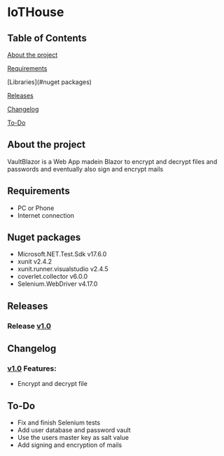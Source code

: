 # IoTHouse

## Table of Contents
[About the project](#about-the-project)

[Requirements](#requirements)

[Libraries](#nuget packages)

[Releases](#releases)

[Changelog](#changelog)

[To-Do](#to-do)

## About the project
VaultBlazor is a Web App madein Blazor to encrypt and decrypt files and passwords and eventually also sign and encrypt mails

## Requirements
* PC or Phone
* Internet connection

## Nuget packages
* Microsoft.NET.Test.Sdk v17.6.0
* xunit v2.4.2
* xunit.runner.visualstudio v2.4.5
* coverlet.collector v6.0.0
* Selenium.WebDriver v4.17.0

## Releases
### Release [v1.0](https://github.com/eliasna1040/VaultBlazor/tree/v1.0)

## Changelog
### [v1.0](https://github.com/eliasna1040/VaultBlazor/tree/v1.0) Features:
* Encrypt and decrypt file

## To-Do
* Fix and finish Selenium tests
* Add user database and password vault
* Use the users master key as salt value
* Add signing and encryption of mails